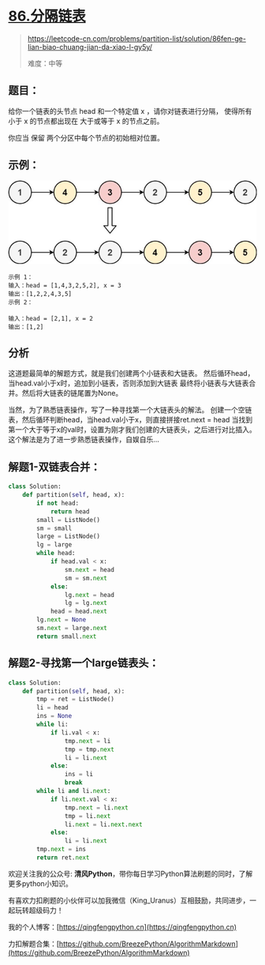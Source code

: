 # [86.分隔链表](https://leetcode-cn.com/problems/partition-list/solution/86fen-ge-lian-biao-chuang-jian-da-xiao-l-gy5y/)
> https://leetcode-cn.com/problems/partition-list/solution/86fen-ge-lian-biao-chuang-jian-da-xiao-l-gy5y/
> 
> 难度：中等

## 题目：
给你一个链表的头节点 head 和一个特定值 x ，请你对链表进行分隔，
使得所有 小于 x 的节点都出现在 大于或等于 x 的节点之前。

你应当 保留 两个分区中每个节点的初始相对位置。

## 示例：
![](../../images/2021-06-09_21-33-50.jpg)
```
示例 1：
输入：head = [1,4,3,2,5,2], x = 3
输出：[1,2,2,4,3,5]
示例 2：

输入：head = [2,1], x = 2
输出：[1,2]
```

## 分析

这道题最简单的解题方式，就是我们创建两个小链表和大链表。
然后循环head，当head.val小于x时，追加到小链表，否则添加到大链表
最终将小链表与大链表合并。然后将大链表的链尾置为None。

当然，为了熟悉链表操作，写了一种寻找第一个大链表头的解法。
创建一个空链表，然后循环判断head，当head.val小于x，则直接拼接ret.next = head
当找到第一个大于等于x的val时，设置为刚才我们创建的大链表头，之后进行对比插入。
这个解法是为了进一步熟悉链表操作，自娱自乐...

## 解题1-双链表合并：

```python
class Solution:
    def partition(self, head, x):
        if not head:
            return head
        small = ListNode()
        sm = small
        large = ListNode()
        lg = large
        while head:
            if head.val < x:
                sm.next = head
                sm = sm.next
            else:
                lg.next = head
                lg = lg.next
            head = head.next
        lg.next = None
        sm.next = large.next
        return small.next
```


## 解题2-寻找第一个large链表头：

```python
class Solution:
    def partition(self, head, x):
        tmp = ret = ListNode()
        li = head
        ins = None
        while li:
            if li.val < x:
                tmp.next = li
                tmp = tmp.next
                li = li.next
            else:
                ins = li
                break
        while li and li.next:
            if li.next.val < x:
                tmp.next = li.next
                tmp = li.next
                li.next = li.next.next
            else:
                li = li.next
        tmp.next = ins
        return ret.next
```

欢迎关注我的公众号: **清风Python**，带你每日学习Python算法刷题的同时，了解更多python小知识。

有喜欢力扣刷题的小伙伴可以加我微信（King_Uranus）互相鼓励，共同进步，一起玩转超级码力！

我的个人博客：[https://qingfengpython.cn](https://qingfengpython.cn)

力扣解题合集：[https://github.com/BreezePython/AlgorithmMarkdown](https://github.com/BreezePython/AlgorithmMarkdown)